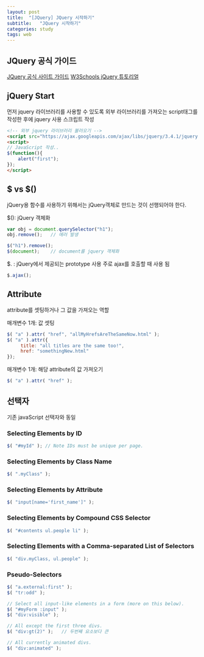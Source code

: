 ```yaml
---
layout: post
title:  "[JQuery] JQuery 시작하기"
subtitle:   "JQuery 시작하기"
categories: study
tags: web
---
```


## JQuery 공식 가이드

[JQuery 공식 사이트 가이드](https://learn.jquery.com/)
[W3Schools jQuery 튜토리얼](https://www.w3schools.com/jquery/default.asp)

## jQuery Start

먼저 jquery 라이브러리를 사용할 수 있도록 외부 라이브러리를 가져오는 script태그를 작성한 후에 jquery 사용 스크립트 작성

```HTML
<!-- 외부 jquery 라이브러리 불러오기 -->
<script src="https://ajax.googleapis.com/ajax/libs/jquery/3.4.1/jquery.min.js"></script>
<script>
// JavaScript 작성..
$(function(){
	alert("first");
});
</script>
```

## $ vs $()

jQuery용 함수를 사용하기 위해서는 jQuery객체로 만드는 것이 선행되어야 한다.

$(): jQuery 객체화
```javascript
var obj = document.querySelector("h1");
obj.remove();	// 에러 발생
```
```javascript
$("h1").remove();
$(document);	// document를 jquery 객체화
```

$. : jQuery에서 제공되는 prototype 사용
주로 ajax를 호출할 때 사용 됨
```javascript
$.ajax();
```

## Attribute
attribute를 셋팅하거나 그 값을 가져오는 역할

매개변수 1개: 값 셋팅
```javascript
$( "a" ).attr( "href", "allMyHrefsAreTheSameNow.html" );
$( "a" ).attr({
	 title: "all titles are the same too!",
	 href: "somethingNew.html"
});
```

매개변수 1개: 해당 attribute의 값 가져오기
```javascript
$( "a" ).attr( "href" );
```

## 선택자

기존 javaScript 선택자와 동일

### Selecting Elements by ID

```javascript
$( "#myId" ); // Note IDs must be unique per page.
```

### Selecting Elements by Class Name
```javascript
$( ".myClass" );
```
### Selecting Elements by Attribute
```javascript
$( "input[name='first_name']" );
```

### Selecting Elements by Compound CSS Selector
```javascript
$( "#contents ul.people li" );
```
### Selecting Elements with a Comma-separated List of Selectors

```javascript
$( "div.myClass, ul.people" );
```

### Pseudo-Selectors

```javascript
$( "a.external:first" );
$( "tr:odd" );

// Select all input-like elements in a form (more on this below).
$( "#myForm :input" );
$( "div:visible" );

// All except the first three divs.
$( "div:gt(2)" );	// 두번째 요소보다 큰

// All currently animated divs.
$( "div:animated" );
```

<!--stackedit_data:
eyJoaXN0b3J5IjpbNTI3MzIyMDJdfQ==
-->